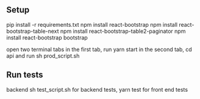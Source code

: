 ## Setup
pip install -r requirements.txt
npm install react-bootstrap
npm install react-bootstrap-table-next
npm install react-bootstrap-table2-paginator
npm install react-bootstrap bootstrap

open two terminal tabs
in the first tab, run yarn start
in the second tab, cd api and run sh prod_script.sh


## Run tests
backend sh test_script.sh for backend tests, yarn test for front end tests


